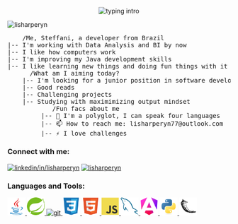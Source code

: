 <p align="center">
<img src="https://readme-typing-svg.herokuapp.com?color=08CE90&center=true&vCenter=true&lines=Hello,+everyone!!!;My+name's+Steffan+Amorim;I'm+a+full-stack+developer+and+a+data+analyst." alt="typing intro">
</p>
<p align="left"> <img src="https://komarev.com/ghpvc/?username=lisharperyn&label=Profile%20views&color=0e75b6&style=flat-square" alt="lisharperyn" /></p>

<pre align="left">
    /Me, Steffani, a developer from Brazil
|-- I'm working with Data Analysis and BI by now
|-- I like how computers work
|-- I'm improving my Java development skills
|-- I like learning new things and doing fun things with it 
      /What am I aiming today?
    |-- I'm looking for a junior position in software development
    |-- Good reads
    |-- Challenging projects
    |-- Studying with maximimizing output mindset 
            /Fun facs about me
         |-- 💬 I'm a polyglot, I can speak four languages
         |-- 📫 How to reach me: lisharperyn77@outlook.com
         |-- ⚡ I love challenges 
</pre>

<h3 align="left">Connect with me:</h3>

<p align="left">
<a href="https://linkedin.com/in/steffani-amorim-b541791b7" target="blank"><img align="center" src="https://raw.githubusercontent.com/rahuldkjain/github-profile-readme-generator/master/src/images/icons/Social/linked-in-alt.svg" alt="linkedin/in/lisharperyn" height="30" width="40" /></a>
<a href="https://instagram.com/lisharperyn" target="blank"><img align="center" src="https://raw.githubusercontent.com/rahuldkjain/github-profile-readme-generator/master/src/images/icons/Social/instagram.svg" alt="lisharperyn" height="30" width="40" /></a>

<h3 align="left">Languages and Tools:</h3>

<p align="left">
<a href="https://www.java.com/pt-BR/" target="_blank" rel="noreferrer"> <img src="https://raw.githubusercontent.com/devicons/devicon/master/icons/java/java-original.svg" alt="java" width="40" height="40"/> </a>
<a href="https://spring.io/" target="_blank" rel="noreferrer"> <img src="https://raw.githubusercontent.com/devicons/devicon/master/icons/spring/spring-original.svg" alt="spring" width="40" height="40"/> </a>
<a href="https://git-scm.com/" target="_blank" rel="noreferrer"> <img src="https://www.vectorlogo.zone/logos/git-scm/git-scm-icon.svg" alt="git" width="40" height="40"/> </a>
<a href="https://www.w3schools.com/spring/" target="_blank" rel="noreferrer"> <img src="https://raw.githubusercontent.com/devicons/devicon/master/icons/css3/css3-original.svg" alt="css3" width="40" height="40"/> </a>
<a href="https://www.w3.org/html/" target="_blank" rel="noreferrer"> <img src="https://raw.githubusercontent.com/devicons/devicon/master/icons/html5/html5-original.svg" alt="html5" width="40" height="40"/> </a>
<a href="https://developer.mozilla.org/en-US/docs/Web/JavaScript" target="_blank" rel="noreferrer"> <img src="https://raw.githubusercontent.com/devicons/devicon/master/icons/javascript/javascript-original.svg" alt="javascript" width="40" height="40"/> </a>
<a href="https://www.mysql.com/" target="_blank" rel="noreferrer"> <img src="https://raw.githubusercontent.com/devicons/devicon/master/icons/mysql/mysql-original.svg" alt="mysql" width="40" height="40"/> </a>
<a href="https://angular.dev/" target="_blank" rel="noreferrer"> <img src="https://raw.githubusercontent.com/devicons/devicon/master/icons/angular/angular-original.svg" alt="angular" width="40" height="40"/> </a>
<a href="https://www.python.org/" target="_blank" rel="noreferrer"> <img src="https://raw.githubusercontent.com/devicons/devicon/master/icons/python/python-original.svg" alt="python" width="40" height="40"/> </a> 
<a href="https://flask.palletsprojects.com/en/stable/" target="_blank" rel="noreferrer"> <img src="https://raw.githubusercontent.com/devicons/devicon/master/icons/flask/flask-original.svg" alt="flask" width="40" height="40"/> </a> 
</p>
